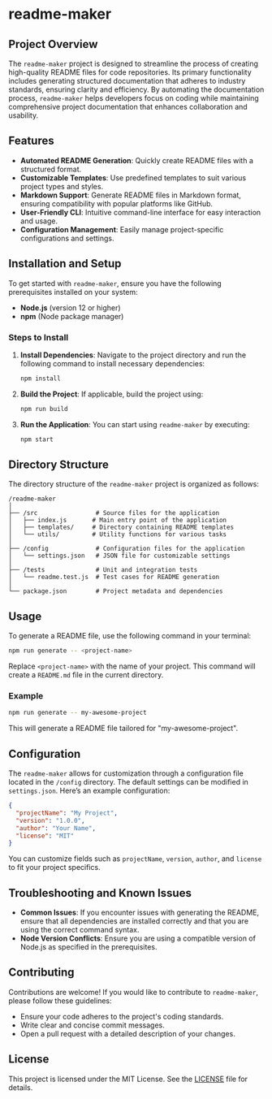 # readme-maker

## Project Overview
The `readme-maker` project is designed to streamline the process of creating high-quality README files for code repositories. Its primary functionality includes generating structured documentation that adheres to industry standards, ensuring clarity and efficiency. By automating the documentation process, `readme-maker` helps developers focus on coding while maintaining comprehensive project documentation that enhances collaboration and usability.

## Features
- **Automated README Generation**: Quickly create README files with a structured format.
- **Customizable Templates**: Use predefined templates to suit various project types and styles.
- **Markdown Support**: Generate README files in Markdown format, ensuring compatibility with popular platforms like GitHub.
- **User-Friendly CLI**: Intuitive command-line interface for easy interaction and usage.
- **Configuration Management**: Easily manage project-specific configurations and settings.

## Installation and Setup
To get started with `readme-maker`, ensure you have the following prerequisites installed on your system:

- **Node.js** (version 12 or higher)
- **npm** (Node package manager)

### Steps to Install
1. **Install Dependencies**: Navigate to the project directory and run the following command to install necessary dependencies:
   ```bash
   npm install
   ```

2. **Build the Project**: If applicable, build the project using:
   ```bash
   npm run build
   ```

3. **Run the Application**: You can start using `readme-maker` by executing:
   ```bash
   npm start
   ```

## Directory Structure
The directory structure of the `readme-maker` project is organized as follows:

```
/readme-maker
│
├── /src                # Source files for the application
│   ├── index.js       # Main entry point of the application
│   ├── templates/     # Directory containing README templates
│   └── utils/         # Utility functions for various tasks
│
├── /config             # Configuration files for the application
│   └── settings.json   # JSON file for customizable settings
│
├── /tests              # Unit and integration tests
│   └── readme.test.js  # Test cases for README generation
│
└── package.json        # Project metadata and dependencies
```

## Usage
To generate a README file, use the following command in your terminal:

```bash
npm run generate -- <project-name>
```

Replace `<project-name>` with the name of your project. This command will create a `README.md` file in the current directory.

### Example
```bash
npm run generate -- my-awesome-project
```

This will generate a README file tailored for "my-awesome-project".

## Configuration
The `readme-maker` allows for customization through a configuration file located in the `/config` directory. The default settings can be modified in `settings.json`. Here’s an example configuration:

```json
{
  "projectName": "My Project",
  "version": "1.0.0",
  "author": "Your Name",
  "license": "MIT"
}
```

You can customize fields such as `projectName`, `version`, `author`, and `license` to fit your project specifics.

## Troubleshooting and Known Issues
- **Common Issues**: If you encounter issues with generating the README, ensure that all dependencies are installed correctly and that you are using the correct command syntax.
- **Node Version Conflicts**: Ensure you are using a compatible version of Node.js as specified in the prerequisites.

## Contributing
Contributions are welcome! If you would like to contribute to `readme-maker`, please follow these guidelines:
- Ensure your code adheres to the project's coding standards.
- Write clear and concise commit messages.
- Open a pull request with a detailed description of your changes.

## License
This project is licensed under the MIT License. See the [LICENSE](LICENSE) file for details.